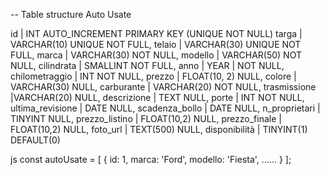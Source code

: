 -- Table structure Auto Usate

id | INT AUTO_INCREMENT PRIMARY KEY (UNIQUE NOT NULL)
targa | VARCHAR(10) UNIQUE NOT FULL,
telaio | VARCHAR(30) UNIQUE NOT FULL,
marca | VARCHAR(30) NOT NULL,
modello | VARCHAR(50) NOT NULL,
cilindrata | SMALLINT NOT FULL,
anno | YEAR | NOT NULL,
chilometraggio | INT NOT NULL,
prezzo | FLOAT(10, 2) NULL,
colore | VARCHAR(30) NULL,
carburante | VARCHAR(20) NOT NULL,
trasmissione |VARCHAR(20) NULL,
descrizione | TEXT NULL,
porte | INT NOT NULL,
ultima_revisione | DATE NULL,
scadenza_bollo | DATE NULL,
n_proprietari | TINYINT NULL,
prezzo_listino | FLOAT(10,2) NULL,
prezzo_finale | FLOAT(10,2) NULL,
foto_url | TEXT(500) NULL,
disponibilità | TINYINT(1) DEFAULT(0)

js
const autoUsate = [
{
id: 1,
marca: 'Ford',
modello: 'Fiesta',
......
}
];
